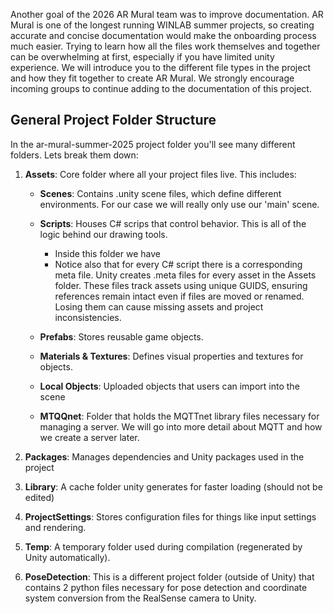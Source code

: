 
Another goal of the 2026 AR Mural team was to improve documentation. AR Mural is one of the longest running WINLAB summer projects, so creating accurate and concise documentation would make the onboarding process much easier. Trying to learn how all the files work themselves and together can be overwhelming at first, especially if you have limited unity experience. We will introduce you to the different file types in the project and how they fit together to create AR Mural. We strongly encourage incoming groups to continue adding to the documentation of this project.
## General Project Folder Structure
In the ar-mural-summer-2025 project folder you'll see many different folders. Lets break them down:

1. **Assets**: Core folder where all your project files live. This includes:
    - **Scenes**: Contains .unity scene files, which define different environments. For our case we will really only use our 'main' scene.
    - **Scripts**: Houses C# scrips that control behavior. This is all of the logic behind our drawing tools.
        - Inside this folder we have 
        - Notice also that for every C# script there is a corresponding meta file. Unity creates .meta files for every asset in the Assets folder. These files track assets using unique GUIDS, ensuring references remain intact even if files are moved or renamed. Losing them can cause missing assets and project inconsistencies.

    - **Prefabs**: Stores reusable game objects.
    - **Materials & Textures**: Defines visual properties and textures for objects.
    - **Local Objects**: Uploaded objects that users can import into the scene
    - **MTQQnet**: Folder that holds the MQTTnet library files necessary for managing a server. We will go into more detail about MQTT and how we create a server later.
    
2. **Packages**: Manages dependencies and Unity packages used in the project
3. **Library**: A cache folder unity generates for faster loading (should not be edited)
4. **ProjectSettings**: Stores configuration files for things like input settings and rendering.
5. **Temp**: A temporary folder used during compilation (regenerated by Unity automatically).
6. **PoseDetection**: This is a different project folder (outside of Unity) that contains 2 python files necessary for pose detection and coordinate system conversion from the RealSense camera to Unity. 